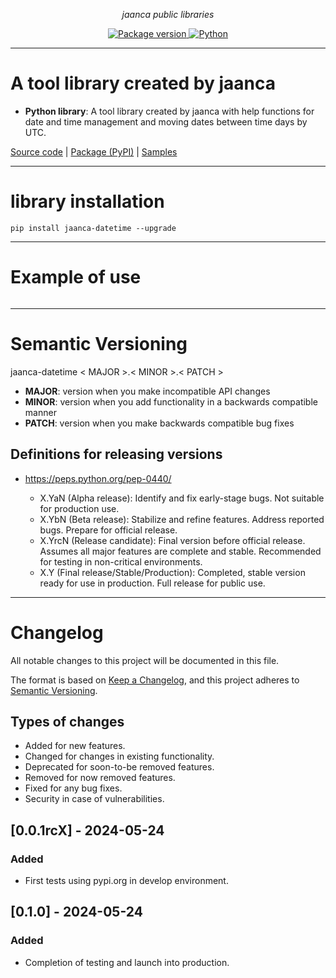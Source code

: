 <p align="center">
    <em>jaanca public libraries</em>
</p>

<p align="center">
<a href="https://pypi.org/project/jaanca-datetime" target="_blank">
    <img src="https://img.shields.io/pypi/v/jaanca-datetime?color=blue&label=PyPI%20Package" alt="Package version">
</a>
<a href="(https://www.python.org" target="_blank">
    <img src="https://img.shields.io/badge/Python-%5B%3E%3D3.8%2C%3C%3D3.11%5D-blue" alt="Python">
</a>
</p>


---

#  A tool library created by jaanca

* **Python library**: A tool library created by jaanca with help functions for date and time management and moving dates between time days by UTC.

[Source code](https://github.com/jaanca/python-libraries/tree/main/jaanca-datetime)
| [Package (PyPI)](https://pypi.org/project/jaanca-datetime/)
| [Samples](https://github.com/jaanca/python-libraries/tree/main/jaanca-datetime/samples)

---

# library installation
```console
pip install jaanca-datetime --upgrade
```

---
# Example of use

```python
```

---

# Semantic Versioning

jaanca-datetime < MAJOR >.< MINOR >.< PATCH >

* **MAJOR**: version when you make incompatible API changes
* **MINOR**: version when you add functionality in a backwards compatible manner
* **PATCH**: version when you make backwards compatible bug fixes

## Definitions for releasing versions
* https://peps.python.org/pep-0440/

    - X.YaN (Alpha release): Identify and fix early-stage bugs. Not suitable for production use.
    - X.YbN (Beta release): Stabilize and refine features. Address reported bugs. Prepare for official release.
    - X.YrcN (Release candidate): Final version before official release. Assumes all major features are complete and stable. Recommended for testing in non-critical environments.
    - X.Y (Final release/Stable/Production): Completed, stable version ready for use in production. Full release for public use.
---

# Changelog

All notable changes to this project will be documented in this file.

The format is based on [Keep a Changelog](https://keepachangelog.com/en/1.0.0/),
and this project adheres to [Semantic Versioning](https://semver.org/spec/v2.0.0.html).

## Types of changes

- Added for new features.
- Changed for changes in existing functionality.
- Deprecated for soon-to-be removed features.
- Removed for now removed features.
- Fixed for any bug fixes.
- Security in case of vulnerabilities.

## [0.0.1rcX] - 2024-05-24
### Added
- First tests using pypi.org in develop environment.

## [0.1.0] - 2024-05-24
### Added
- Completion of testing and launch into production.

